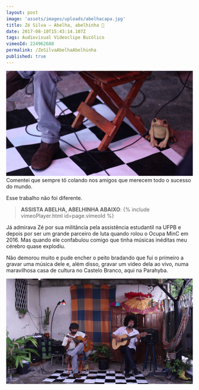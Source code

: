 ```yaml
---
layout: post
image: 'assets/images/uploads/abelhacapa.jpg'
title: Zé Silva — Abelha, abelhinha 🐝
date: 2017-08-10T15:43:14.107Z
tags: Audiovisual Videoclipe Bucólico
vimeoId: 224962688
permalink: /ZeSilvaAbelhaAbelhinha
published: true
---
```

![](assets/images/uploads/abelhaabelhinha02.jpg)
Comentei que sempre tô colando nos amigos que merecem todo o sucesso do mundo.

Esse trabalho não foi diferente.

> **ASSISTA ABELHA, ABELHINHA ABAIXO**:
{% include vimeoPlayer.html id=page.vimeoId %}

Já admirava Zé por sua militância pela assistência estudantil na UFPB e depois por ser um grande parceiro de luta quando rolou o Ocupa MinC em 2016. Mas quando ele confabulou comigo que tinha músicas inéditas meu cérebro quase explodiu.

Não demorou muito e pude encher o peito bradando que fui o primeiro a gravar uma música dele e, além disso, gravar um vídeo dela ao vivo, numa maravilhosa casa de cultura no Castelo Branco, aqui na Parahyba.

![](assets/images/uploads/abelhaabelhinha01.jpg)